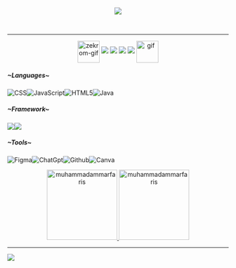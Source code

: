 <br>
<p align="center">
    <img src="https://readme-typing-svg.herokuapp.com/?lines=Hi%20there;Im+Muhammad+Ammar+Faris+Fauzi;and%20I%27m%20a%20front%20end%20mobile%20developer&font=Fira%20Code&color=%23D62F79&center=true&width=500&height=30">
</p>
<br>

<hr>
<p align="center">
<img src="https://media.tenor.com/9nBgEcu8e2IAAAAi/charizard-pokemon.gif" width="50" height="50" alt="zekrom-gif" style="vertical-align: middle;"/>
  <a target="_blank" href="https://www.linkedin.com/in/ammar-faris-fauzi-339260295/"><img src="https://img.shields.io/badge/-LinkedIn-000000?style=for-the-badge&logo=Linkedin&logoColor=0077B5"></a>
  <a target="_blank" href="mailto:farisfauzi444@gmail.com"><img src="https://img.shields.io/badge/-Gmail-000000?style=for-the-badge&logo=Gmail&logoColor=D14836"></a>
  <a target="_blank" href="https://dribbble.com/Shion12"><img src="https://img.shields.io/badge/Dribbble-000000?style=for-the-badge&logo=dribbble&logoColor=EA4C89"></a>
  <a target="_blank" href="https://www.instagram.com/onekebabplease._/?utm_source=ig_web_button_share_sheet"><img src="https://img.shields.io/badge/Instagram-000000?style=for-the-badge&logo=instagram&logoColor=E4405F"></a>
  <img src="https://media.tenor.com/YvAZ_CtrtlMAAAAi/espeon.gif" width="50" height="50" alt="gif" style="vertical-align: middle;"/>
</p>

<h5 align="left">~Languages~</h5>

![CSS](https://img.shields.io/badge/css3-000000.svg?style=for-the-badge&logo=css3&logoColor=%231572B6)![JavaScript](https://img.shields.io/badge/javascript-000000.svg?style=for-the-badge&logo=javascript&logoColor=%23F7DF1E)![HTML5](https://img.shields.io/badge/html5-000000.svg?style=for-the-badge&logo=html5&logoColor=%23E34F26)![Java](https://img.shields.io/badge/java-000000.svg?style=for-the-badge&logo=openjdk&logoColor=%23ED8B00)

<h5 align="left">~Framework~</h5>

<div style="display: flex; align-items: center;">
    <img src="https://img.shields.io/badge/Flutter-000000?style=for-the-badge&logo=flutter&logoColor=02569B">
    <img src="https://img.shields.io/badge/Laravel-000000?style=for-the-badge&logo=laravel&logoColor=FF2D20">
</div>

<h5 align="left">~Tools~</h5>

![Figma](https://img.shields.io/badge/Figma-000000?style=for-the-badge&logo=figma&logoColor=F24E1E)![ChatGpt](https://img.shields.io/badge/ChatGPT-000000?style=for-the-badge&logo=openai&logoColor=74aa9c)![Github](https://img.shields.io/badge/GitHub-000000?style=for-the-badge&logo=github&logoColor=white)![Canva](https://img.shields.io/badge/Canva-000000.svg?style=for-the-badge&logo=Canva&logoColor=00C4CC)

<div align="center">
  <a href="https://github.com/muhammadammarfaris">
    <img height="160em" src="https://github-readme-streak-stats.herokuapp.com/?user=muhammadammarfaris&&theme=tokyonight" alt="muhammadammarfaris"/>
    <img height="160em" src="https://github-readme-stats.vercel.app/api?username=muhammadammarfaris&show_icons=true&locale=en&layout=compact&theme=tokyonight" alt="muhammadammarfaris"/>
  </a>
</div>

<hr>

<p align="center">
  
  [![](https://visitcount.itsvg.in/api?id=muhammadammarfaris&icon=0&color=1)](https://visitcount.itsvg.in)
</p>
